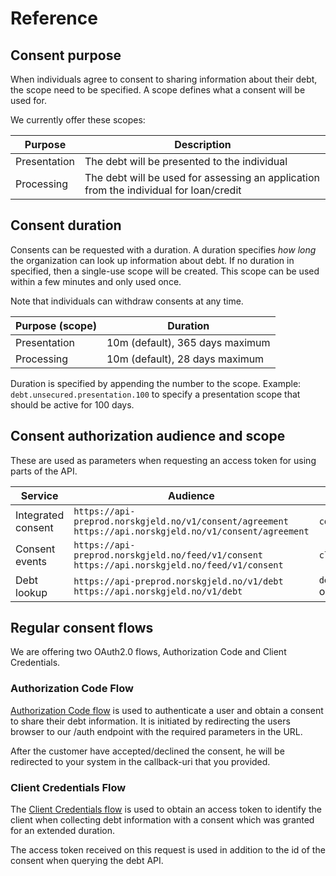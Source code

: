 # Reference

<!--
Reference - Information Oriented

Offer precise, factual information for quick lookup. Structured and concise, aimed at advanced users needing specific details.
-->

## Consent purpose

When individuals agree to consent to sharing information about their debt, the scope need to be specified. A scope defines what a consent will be used for.

We currently offer these scopes:

| Purpose      | Description                                                                            |
|--------------|----------------------------------------------------------------------------------------|
| Presentation | The debt will be presented to the individual                                           |
| Processing   | The debt will be used for assessing an application from the individual for loan/credit |

## Consent duration

Consents can be requested with a duration. A duration specifies *how long* the organization can look up information about debt. If no duration in specified, then a single-use scope will be created. This scope can be used within a few minutes and only used once.

Note that individuals can withdraw consents at any time.

| Purpose (scope) | Duration                        |
|-----------------|---------------------------------|
| Presentation    | 10m (default), 365 days maximum |
| Processing      | 10m (default), 28 days maximum  |

Duration is specified by appending the number to the scope. Example: `debt.unsecured.presentation.100` to specify a presentation scope that should be active for 100 days.


## <a name="reference-consent-authorization-audience-and-scope"></a> Consent authorization audience and scope

These are used as parameters when requesting an access token for using parts of the API.

| Service            | Audience                                                                                                      | Scope                                                        |
|--------------------|---------------------------------------------------------------------------------------------------------------|--------------------------------------------------------------|
| Integrated consent | `https://api-preprod.norskgjeld.no/v1/consent/agreement`<br/>`https://api.norskgjeld.no/v1/consent/agreement` | `consent.create`                                             |
| Consent events     | `https://api-preprod.norskgjeld.no/feed/v1/consent`<br/>`https://api.norskgjeld.no/feed/v1/consent`           | `client.access.consent.events`                               |
| Debt lookup        | `https://api-preprod.norskgjeld.no/v1/debt`<br/>`https://api.norskgjeld.no/v1/debt`                           | `debt.unsecured.presentation` or `debt.unsecured.processing` |


## Regular consent flows

We are offering two OAuth2.0 flows, Authorization Code and Client Credentials.

### Authorization Code Flow

[Authorization Code flow](https://oauth.net/2/grant-types/authorization-code/) is used to authenticate a user and obtain a consent to share their debt information. It is initiated by redirecting the users browser to our /auth endpoint with the required parameters in the URL.

After the customer have accepted/declined the consent, he will be redirected to your system in the callback-uri that you provided.


### <a name="client-credentials-flow"></a> Client Credentials Flow

The [Client Credentials flow](https://oauth.net/2/grant-types/client-credentials/) is used to obtain an access token to identify the client when collecting debt information with a consent which was granted for an extended duration.

The access token received on this request is used in addition to the id of the consent when querying the debt API.
